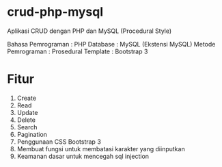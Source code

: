 # crud-php-mysql
Aplikasi CRUD dengan PHP dan MySQL (Procedural Style)

Bahasa Pemrograman 	: PHP
Database		        : MySQL (Ekstensi MySQL)
Metode Pemrograman	: Prosedural
Template		        : Bootstrap 3

# Fitur
1. Create
2. Read
3. Update
4. Delete
5. Search
6. Pagination
7. Penggunaan CSS Bootstrap 3
8. Membuat fungsi untuk membatasi karakter yang diinputkan
9. Keamanan dasar untuk mencegah sql injection

